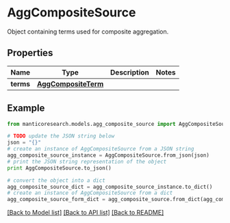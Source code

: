 # AggCompositeSource

Object containing terms used for composite aggregation.

## Properties

Name | Type | Description | Notes
------------ | ------------- | ------------- | -------------
**terms** | [**AggCompositeTerm**](AggCompositeTerm.md) |  | 

## Example

```python
from manticoresearch.models.agg_composite_source import AggCompositeSource

# TODO update the JSON string below
json = "{}"
# create an instance of AggCompositeSource from a JSON string
agg_composite_source_instance = AggCompositeSource.from_json(json)
# print the JSON string representation of the object
print AggCompositeSource.to_json()

# convert the object into a dict
agg_composite_source_dict = agg_composite_source_instance.to_dict()
# create an instance of AggCompositeSource from a dict
agg_composite_source_form_dict = agg_composite_source.from_dict(agg_composite_source_dict)
```
[[Back to Model list]](../README.md#documentation-for-models) [[Back to API list]](../README.md#documentation-for-api-endpoints) [[Back to README]](../README.md)


